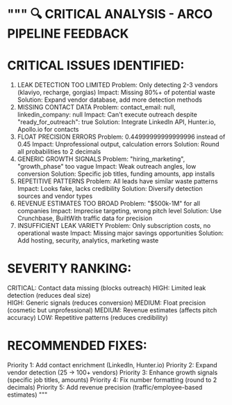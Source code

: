 """
🔍 CRITICAL ANALYSIS - ARCO PIPELINE FEEDBACK
============================================

# CRITICAL ISSUES IDENTIFIED:

1. LEAK DETECTION TOO LIMITED
   Problem: Only detecting 2-3 vendors (klaviyo, recharge, gorgias)
   Impact: Missing 80%+ of potential waste
   Solution: Expand vendor database, add more detection methods
2. MISSING CONTACT DATA
   Problem: contact_email: null, linkedin_company: null
   Impact: Can't execute outreach despite "ready_for_outreach": true
   Solution: Integrate LinkedIn API, Hunter.io, Apollo.io for contacts
3. FLOAT PRECISION ERRORS
   Problem: 0.44999999999999996 instead of 0.45
   Impact: Unprofessional output, calculation errors
   Solution: Round all probabilities to 2 decimals
4. GENERIC GROWTH SIGNALS
   Problem: "hiring_marketing", "growth_phase" too vague
   Impact: Weak outreach angles, low conversion
   Solution: Specific job titles, funding amounts, app installs
5. REPETITIVE PATTERNS
   Problem: All leads have similar waste patterns
   Impact: Looks fake, lacks credibility
   Solution: Diversify detection sources and vendor types
6. REVENUE ESTIMATES TOO BROAD
   Problem: "$500k-1M" for all companies
   Impact: Imprecise targeting, wrong pitch level
   Solution: Use Crunchbase, BuiltWith traffic data for precision
7. INSUFFICIENT LEAK VARIETY
   Problem: Only subscription costs, no operational waste
   Impact: Missing major savings opportunities
   Solution: Add hosting, security, analytics, marketing waste

# SEVERITY RANKING:

CRITICAL: Contact data missing (blocks outreach)
HIGH: Limited leak detection (reduces deal size)  
HIGH: Generic signals (reduces conversion)
MEDIUM: Float precision (cosmetic but unprofessional)
MEDIUM: Revenue estimates (affects pitch accuracy)
LOW: Repetitive patterns (reduces credibility)

# RECOMMENDED FIXES:

Priority 1: Add contact enrichment (LinkedIn, Hunter.io)
Priority 2: Expand vendor detection (25 → 100+ vendors)
Priority 3: Enhance growth signals (specific job titles, amounts)
Priority 4: Fix number formatting (round to 2 decimals)
Priority 5: Add revenue precision (traffic/employee-based estimates)
"""
